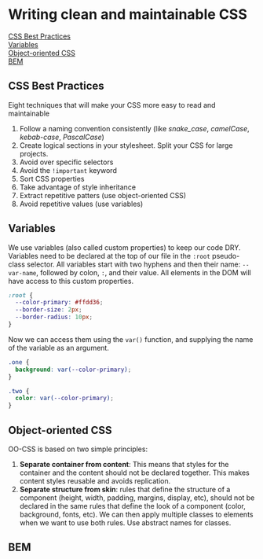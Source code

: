 # Writing clean and maintainable CSS

[CSS Best Practices](#css-best-practices)  
[Variables](#variables)  
[Object-oriented CSS](#object-oriented-css)  
[BEM](#bem)  

## CSS Best Practices

Eight techniques that will make your CSS more easy to read and maintainable

1. Follow a naming convention consistently (like *snake_case*, *camelCase*, *kebab-case*, *PascalCase*)
2. Create logical sections in your stylesheet. Split your CSS for large projects.
3. Avoid over specific selectors
4. Avoid the `!important` keyword
5. Sort CSS properties
6. Take advantage of style inheritance
7. Extract repetitive patters (use object-oriented CSS)
8. Avoid repetitive values (use variables)

## Variables

We use variables (also called custom properties) to keep our code DRY. Variables need to be declared at the top of our file in the `:root` pseudo-class selector. All variables start with two hyphens and then their name: `--var-name`, followed by colon, `:`, and their value. All elements in the DOM will have access to this custom properties.

``` css
:root {
  --color-primary: #ffdd36;
  --border-size: 2px;
  --border-radius: 10px;
}
```

Now we can access them using the `var()` function, and supplying the name of the variable as an argument.

``` css
.one {
  background: var(--color-primary);
}

.two {
  color: var(--color-primary);
}
```

## Object-oriented CSS

OO-CSS is based on two simple principles:

1. **Separate container from content**: This means that styles for the container and the content should not be declared together. This makes content styles reusable and avoids replication.
2. **Separate structure from skin**: rules that define the structure of a component (height, width, padding, margins, display, etc), should not be declared in the same rules that define the look of a component (color, background, fonts, etc). We can then apply multiple classes to elements when we want to use both rules. Use abstract names for classes.

## BEM
